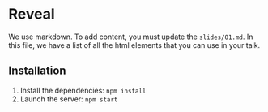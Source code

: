 # Reveal

We use markdown. To add content, you must update the `slides/01.md`. In this file, we have a list of all the html elements that you can use in your talk.

## Installation

1. Install the dependencies: `npm install`
2. Launch the server: `npm start`
